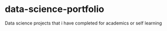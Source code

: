 # data-science-portfolio
Data science projects that i have completed for academics or self learning
